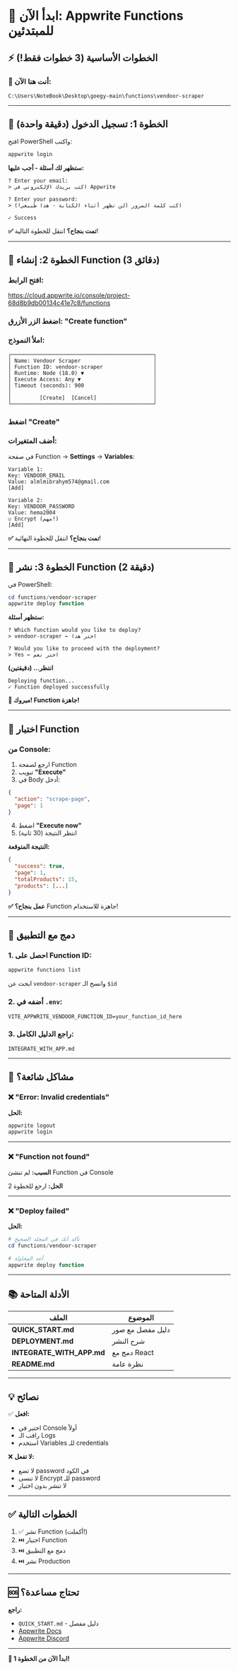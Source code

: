 # 🚀 ابدأ الآن: Appwrite Functions للمبتدئين

## ⚡ الخطوات الأساسية (3 خطوات فقط!)

### 📍 **أنت هنا الآن:**
```
C:\Users\NoteBook\Desktop\goegy-main\functions\vendoor-scraper
```

---

## 🎯 الخطوة 1: تسجيل الدخول (دقيقة واحدة)

افتح PowerShell واكتب:

```powershell
appwrite login
```

**ستظهر لك أسئلة - أجب عليها:**

```
? Enter your email: 
> اكتب بريدك الإلكتروني في Appwrite

? Enter your password:
> اكتب كلمة المرور (لن تظهر أثناء الكتابة - هذا طبيعي!)

✓ Success
```

**✅ تمت بنجاح؟** انتقل للخطوة التالية!

---

## 🎯 الخطوة 2: إنشاء Function (3 دقائق)

### افتح الرابط:
https://cloud.appwrite.io/console/project-68d8b9db00134c41e7c8/functions

### اضغط الزر الأزرق: **"Create function"**

### املأ النموذج:

```
┌─────────────────────────────────────────────┐
│ Name: Vendoor Scraper                       │
│ Function ID: vendoor-scraper                │
│ Runtime: Node (18.0) ▼                      │
│ Execute Access: Any ▼                       │
│ Timeout (seconds): 900                      │
│                                             │
│         [Create]  [Cancel]                  │
└─────────────────────────────────────────────┘
```

### اضغط **"Create"**

### أضف المتغيرات:

في صفحة Function → **Settings** → **Variables**:

```
Variable 1:
Key: VENDOOR_EMAIL
Value: almlmibrahym574@gmail.com
[Add]

Variable 2:
Key: VENDOOR_PASSWORD
Value: hema2004
☑ Encrypt (مهم!)
[Add]
```

**✅ تمت بنجاح؟** انتقل للخطوة النهائية!

---

## 🎯 الخطوة 3: نشر Function (2 دقيقة)

في PowerShell:

```powershell
cd functions/vendoor-scraper
appwrite deploy function
```

**ستظهر أسئلة:**

```
? Which function would you like to deploy?
> vendoor-scraper ← اختر هذا

? Would you like to proceed with the deployment?
> Yes ← اختر نعم
```

**انتظر... (دقيقتين)**

```
Deploying function...
✓ Function deployed successfully
```

**🎉 مبروك! Function جاهزة!**

---

## 🧪 اختبار Function

### من Console:

1. ارجع لصفحة Function
2. تبويب **"Execute"**
3. في Body أدخل:

```json
{
  "action": "scrape-page",
  "page": 1
}
```

4. اضغط **"Execute now"**
5. انتظر النتيجة (30 ثانية)

**النتيجة المتوقعة:**
```json
{
  "success": true,
  "page": 1,
  "totalProducts": 15,
  "products": [...]
}
```

**✅ عمل بنجاح؟** Function جاهزة للاستخدام!

---

## 📱 دمج مع التطبيق

### 1. احصل على Function ID:

```powershell
appwrite functions list
```

ابحث عن `vendoor-scraper` وانسخ الـ `$id`

### 2. أضفه في `.env`:

```env
VITE_APPWRITE_VENDOOR_FUNCTION_ID=your_function_id_here
```

### 3. راجع الدليل الكامل:
`INTEGRATE_WITH_APP.md`

---

## 🐛 مشاكل شائعة؟

### ❌ "Error: Invalid credentials"

**الحل:**
```powershell
appwrite logout
appwrite login
```

---

### ❌ "Function not found"

**السبب:** لم تنشئ Function في Console

**الحل:** ارجع للخطوة 2

---

### ❌ "Deploy failed"

**الحل:**
```powershell
# تأكد أنك في المجلد الصحيح
cd functions/vendoor-scraper

# أعد المحاولة
appwrite deploy function
```

---

## 📚 الأدلة المتاحة

| الملف | الموضوع |
|------|---------|
| **QUICK_START.md** | دليل مفصل مع صور |
| **DEPLOYMENT.md** | شرح النشر |
| **INTEGRATE_WITH_APP.md** | دمج مع React |
| **README.md** | نظرة عامة |

---

## 💡 نصائح

✅ **افعل:**
- اختبر في Console أولاً
- راقب الـ Logs
- استخدم Variables للـ credentials

❌ **لا تفعل:**
- لا تضع password في الكود
- لا تنسى Encrypt للـ password
- لا تنشر بدون اختبار

---

## ✅ الخطوات التالية

1. ✅ نشر Function (أكملت!)
2. ⏭️ اختبار Function
3. ⏭️ دمج مع التطبيق
4. ⏭️ نشر Production

---

## 🆘 تحتاج مساعدة؟

**راجع:**
- `QUICK_START.md` - دليل مفصل
- [Appwrite Docs](https://appwrite.io/docs/functions)
- [Appwrite Discord](https://discord.gg/GSeTUeA)

---

**🚀 ابدأ الآن من الخطوة 1!**
